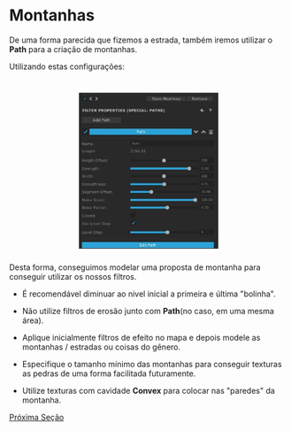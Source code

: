 # Montanhas

De uma forma parecida que fizemos a estrada, também iremos utilizar o **Path** para a criação de montanhas.

Utilizando estas configurações:

<h1 align="center">
  <img src="../../assets/world-creator/pathmontain.jpg" alt="" width="50%">
</h1>

Desta forma, conseguimos modelar uma proposta de montanha para conseguir utilizar os nossos filtros.

* É recomendável diminuar ao nivel inicial a primeira e última "bolinha".

* Não utilize filtros de erosão junto com **Path**(no caso, em uma mesma área).

* Aplique inicialmente filtros de efeito no mapa e depois modele as montanhas / estradas ou coisas do gênero.

* Especifique o tamanho mínimo das montanhas para conseguir texturas as pedras de uma forma facilitada futuramente.

* Utilize texturas com cavidade **Convex** para colocar nas "paredes" da montanha.

[Próxima Seção](./9-Unity.md)